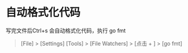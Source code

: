 # 自动格式化代码
写完文件后Ctrl+s 会自动格式化代码，执行 go fmt
>\[File\] > \[Settings\] \[Tools\] > \[File Watchers\] > \[点击 + \] > \[go fmt\]
